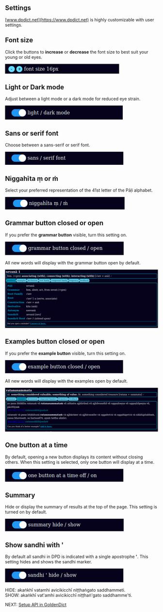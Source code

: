 ## Settings

[www.dpdict.net](https://www.dpdict.net) is highly customizable with user settings.

## Font size

Click the buttons to **increase** or **decrease** the font size to best suit your young or old eyes. 

![font size](pics/dpdict.net/dpdict_settings_font_size.png)

## Light or Dark mode

Adjust between a light mode or a dark mode for reduced eye strain.

![light dark mode](pics/dpdict.net/dpdict_settings_light_dark_mode.png)

## Sans or serif font

Choose between a sans-serif or serif font.

![alt text](pics/dpdict.net/dpdict_settings_sans_serif.png)

## Niggahīta ṃ or ṁ

Select your preferred representation of the 41st letter of the Pāḷi alphabet.

![niggahita](pics/dpdict.net/dpdict_settings_niggahita.png)

## Grammar button closed or open

If you prefer the **grammar button** visible, turn this setting on.

![grammar open closed](pics/dpdict.net/dpdict_settings_grammar_open.png)

All new words will display with the grammar button open by default.

![grammar button open](pics/dpdict.net/dpdict_settings_grammar_button_open.png)

## Examples button closed or open

If you prefer the **example button** visible, turn this setting on.

![example button open closed](pics/dpdict.net/dpdict_settings_example_closed_open.png)

All new words will display with the examples open by default.

![example button open](pics/dpdict.net/dpdict_settings_examples_open.png)

## One button at a time

By default, opening a new button displays its content without closing others. When this setting is selected, only one button will display at a time.

![alt text](pics/dpdict.net/dpdict_settings_one_button_at_a_time.png)

## Summary 

Hide or display the summary of results at the top of the page. This setting is turned on by default. 

![summary](pics/dpdict.net/dpdict_settings_summary_show.png)

## Show sandhi with '

By default all sandhi in DPD is indicated with a single apostrophe **'**. This setting hides and shows the sandhi marker.

![sandhi hide show](pics/dpdict.net/dpdict_settings_sandhi_hide_show.png)

HIDE: akaṅkhī vatamhi avicikicchī niṭṭhaṅgato saddhammeti.\
SHOW: akaṅkhī vat'amhi avicikicchī niṭṭhaṅ'gato saddhamme'ti.

NEXT: [Setup API in GoldenDict](dpdict_api_gd.md)

